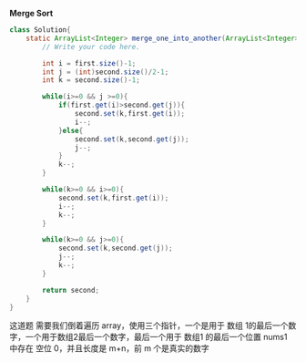 **Merge Sort**

```java
class Solution{
    static ArrayList<Integer> merge_one_into_another(ArrayList<Integer> first, ArrayList<Integer> second) {
        // Write your code here.

        int i = first.size()-1;
        int j = (int)second.size()/2-1;
        int k = second.size()-1;

        while(i>=0 && j >=0){
            if(first.get(i)>second.get(j)){
                second.set(k,first.get(i));
                i--;
            }else{
                second.set(k,second.get(j));
                j--;
            }
            k--;
        }

        while(k>=0 && i>=0){
            second.set(k,first.get(i));
            i--;
            k--;
        }

        while(k>=0 && j>=0){
            second.set(k,second.get(j));
            j--;
            k--;
        }

        return second;
    }
}
```

这道题 需要我们倒着遍历 array，使用三个指针，一个是用于 数组 1的最后一个数字，一个用于数组2最后一个数字，最后一个用于 数组1 的最后一个位置
nums1 中存在 空位 0，并且长度是 m+n，前 m 个是真实的数字
